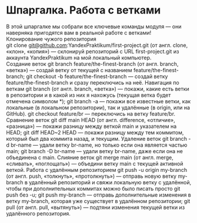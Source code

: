 # Шпаргалка. Работа с ветками
В этой шпаргалке мы собрали все ключевые команды модуля — они наверняка пригодятся вам в реальной работе с ветками!  
Клонирование чужого репозитория  
git clone git@github.com:YandexPraktikum/first-project.git (от англ. clone, «клон», «копия») — склонируй репозиторий с URL first-project.git из аккаунта YandexPraktikum на мой локальный компьютер.  
Создание веток
git branch feature/the-finest-branch (от англ. branch, «ветка») — создай ветку от текущей с названием feature/the-finest-branch;
git checkout -b feature/the-finest-branch — создай ветку feature/the-finest-branch и сразу переключись на неё.
Навигация по веткам
git branch (от англ. branch, «ветка») — покажи, какие есть ветки в репозитории и в какой из них я нахожусь (текущая ветка будет отмечена символом *);
git branch -a — покажи все известные ветки, как локальные (в локальном репозитории), так и удалённые (в origin, или на GitHub).
git checkout feature/br — переключись на ветку feature/br.
Сравнение веток
git diff main HEAD (от англ. difference, «отличие», «разница») — покажи разницу между веткой main и указателем на HEAD;
git diff HEAD~2 HEAD — покажи разницу между тем коммитом, который был два коммита назад, и текущим.
Удаление веток
git branch -d br-name — удали ветку br-name, но только если она является частью main;
git branch -D br-name — удали ветку br-name, даже если она не объединена с main.
Слияние веток
git merge main (от англ. merge, «сливать», «поглощать») — объедини ветку main с текущей активной веткой. 
Работа с удалённым репозиторием
git push -u origin my-branch (от англ. push, «толкнуть», «протолкнуть») — отправь новую ветку my-branch в удалённый репозиторий и свяжи локальную ветку с удалённой, чтобы при дополнительных коммитах можно было писать просто git push без -u;
git push my-branch — отправь дополнительные изменения в ветку my-branch, которая уже существует в удалённом репозитории;
git pull (от англ. pull, «вытянуть») — подтяни изменения текущей ветки из удалённого репозитория.